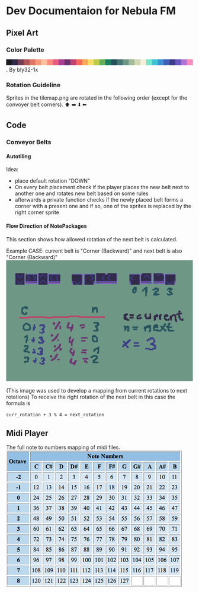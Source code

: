 # Dev Documentaion for Nebula FM

## Pixel Art
### Color Palette
![Color Palette](md_images/color_palette.png). 
By bly32-1x

### Rotation Guideline
Sprites in the tilemap.png are rotated in the following order (except for the convoyer belt corners). 
⬆️ ➡️ ⬇️ ⬅️

## Code
### Conveyor Belts

#### Autotiling
Idea: 
- place default rotation "DOWN"
- On every belt placement check if the player places the new belt next to another one and rotates new belt based on some rules
- afterwards a private function checks if the newly placed belt forms a corner with a present one and if so, one of the sprites is replaced by the right corner sprite

#### Flow Direction of NotePackages
This section shows how allowed rotation of the next belt  is calculated.

Example CASE: current belt is "Corner (Backward)" and next belt is also "Corner (Backward)"
![Conveyor Belt Flow Studies](md_images/curr_corner_b_and_next_corner_b_400.png)

(This image was used to develop a mapping from current rotations to next rotations)
To receive the right rotation of the next belt in this case the formula is

```
curr_rotation + 3 % 4 = next_rotation
```

## Midi Player
The full note to numbers mapping of midi files.
![Midi Note Numbers](md_images/midi_note_numbers_sheet.png)

